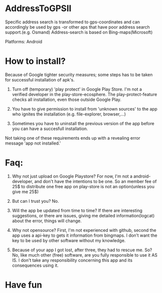 # AddressToGPSII

Specific address search is transformed to gps-coordinates and can accordingly be used by gps -or other aps that have poor address search support.(e.g. Osmand)
Address-search is based on Bing-maps(Microsoft)

Platforms: Android

# How to install?

Because of Google tighter security measures; some steps has to be taken for successful installation of apk's.

1. Turn off (temporary) 'play protect' in Google Play Store. I'm not a verified developer in the play-store-ecosphere. The play-protect-feature checks all installation, even those outside Google Play. 

2. You have to give permission to install from 'unknown sources' to the app who ignites the installation (e.g. file-explorer, browser,...)

4. Sometimes you have to uninstall the previous version of the app before you can have a succesfull installation.

Not taking one of these requirements ends up with a revealing error message 'app not installed.'

# Faq:

1. Why not just upload on Google Playstore? For now, I'm not a android-developer, and don't have the intentions to be one. So an member fee of 25$ to distribute one free app on play-store is not an option(unless you give me 25$)

2. But can I trust you? No.

3. Will the app be updated from time to time? If there are interesting suggestions, or there are issues, giving me detailed information(logcat) about the error, things will change.

4. Why not opensource? First, I'm not experienced with github, second the app uses a api-key to gets it information from bingmaps. I don’t want the key to be used by other software without my knowledge.

5. Because of your app I got lost, after three, they had to rescue me. So? No, like much other (free) software, are you fully responsible to use it AS IS. I don't take any responsibility concerning this app and its consequences using it.

# Have fun

